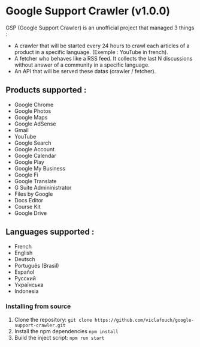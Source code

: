 # Google Support Crawler (v1.0.0)

GSP (Google Support Crawler) is an unofficial project that managed 3 things :
- A crawler that will be started every 24 hours to crawl each articles of a product in a specific language. (Exemple : YouTube in french).
- A fetcher who behaves like a RSS feed. It collects the last N discussions without answer of a community in a specific language.
- An API that will be served these datas (crawler / fetcher).

## Products supported :

- Google Chrome
- Google Photos
- Google Maps
- Google AdSense
- Gmail
- YouTube
- Google Search
- Google Account
- Google Calendar
- Google Play
- Google My Business
- Google Fi
- Google Translate
- G Suite Admininistrator
- Files by Google
- Docs Editor
- Course Kit
- Google Drive

## Languages supported :

- French
- English
- Deutsch
- Português (Brasil)
- Español
- Pусский
- Yкраїнська
- Indonesia

### Installing from source

1. Clone the repository: `git clone https://github.com/viclafouch/google-support-crawler.git`
2. Install the npm dependencies `npm install`
3. Build the inject script: `npm run start`
